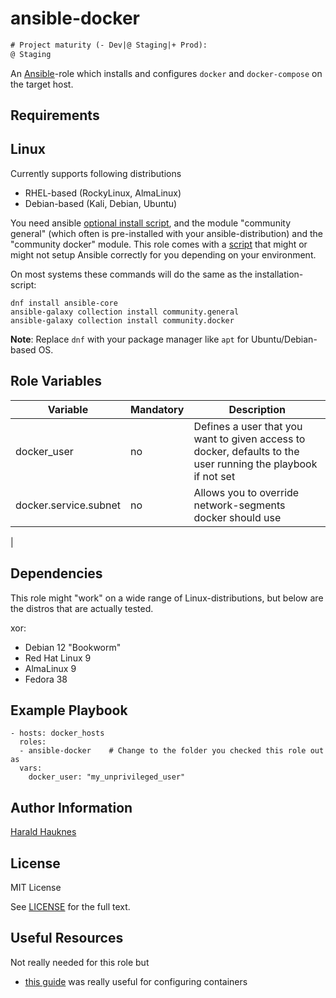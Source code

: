 ansible-docker
==============
```diff
# Project maturity (- Dev|@ Staging|+ Prod):
@ Staging
```

An [Ansible](https://www.ansible.com/)-role which installs and configures `docker` and `docker-compose` on the target
host.


Requirements
------------

## Linux
Currently supports following distributions
- RHEL-based (RockyLinux, AlmaLinux)
- Debian-based (Kali, Debian, Ubuntu)

You need ansible [optional install script](./install_ansible.sh), and the module "community general" (which often is pre-installed with your ansible-distribution) and the "community docker" module.
This role comes with a [script](./install_ansible.sh) that might or might not setup Ansible correctly for you depending
on your environment.

On most systems these commands will do the same as the installation-script:
```
dnf install ansible-core
ansible-galaxy collection install community.general
ansible-galaxy collection install community.docker
```
**Note**: Replace `dnf` with your package manager like `apt` for Ubuntu/Debian-based OS.

Role Variables
--------------
| Variable    | Mandatory | Description |
| ----------- | --------- | ----------- |
| docker_user | no        | Defines a user that you want to given access to docker, defaults to the user running the playbook if not set |
| docker.service.subnet | no | Allows you to override network-segments docker should use |
| 

Dependencies
------------
This role might "work" on a wide range of Linux-distributions, but below are the distros that are actually tested.

xor:
  - Debian 12 "Bookworm"
  - Red Hat Linux 9
  - AlmaLinux 9
  - Fedora 38

Example Playbook
----------------

    - hosts: docker_hosts
      roles:
      - ansible-docker    # Change to the folder you checked this role out as
      vars:
        docker_user: "my_unprivileged_user"

Author Information
------------------

[Harald Hauknes](https://github.com/harahauk)

License
-------

MIT License

See [LICENSE](./LICENSE) for the full text.

Useful Resources
----------------
Not really needed for this role but
- [this guide](https://docs.docker.com/reference/cli/docker/container/run/#env) was really useful for configuring containers

